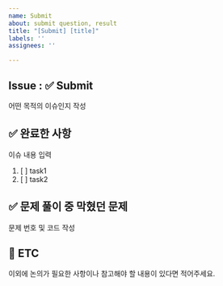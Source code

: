 ```yaml
---
name: Submit
about: submit question, result
title: "[Submit] [title]"
labels: ''
assignees: ''

---
```


## Issue : ✅ Submit
어떤 목적의 이슈인지 작성


## ✅ 완료한 사항
이슈 내용 입력

1. [ ] task1
2. [ ] task2

## ✅ 문제 풀이 중 막혔던 문제

문제 번호 및 코드 작성


## 📎 ETC
이외에 논의가 필요한 사항이나 참고해야 할 내용이 있다면 적어주세요.
